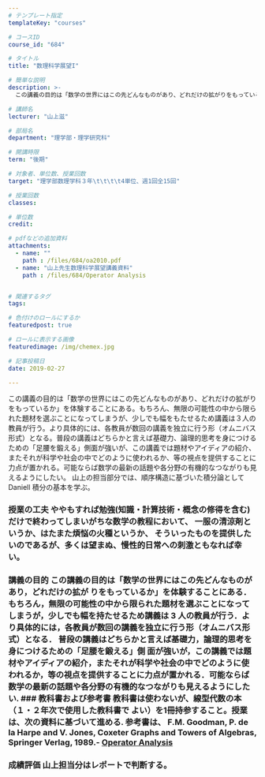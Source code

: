 ```yaml
---
# テンプレート指定
templateKey: "courses"

# コースID
course_id: "684"

# タイトル
title: "数理科学展望I"

# 簡単な説明
description: >-
  この講義の目的は「数学の世界にはこの先どんなものがあり、どれだけの拡がりをもっているか」を体験することにある。もちろん、無限の可能性の中から限られた題材を選ぶことになってしまうが、少しでも幅をもたせる...

# 講師名
lecturer: "山上滋"

# 部局名
department: "理学部・理学研究科"

# 開講時限
term: "後期"

# 対象者、単位数、授業回数
target: "理学部数理学科３年\t\t\t\t4単位、週1回全15回"

# 授業回数
classes: 

# 単位数
credit: 

# pdfなどの追加資料
attachments: 
  - name: "" 
    path : /files/684/oa2010.pdf
  - name: "山上先生数理科学展望講義資料" 
    path : /files/684/Operator Analysis


# 関連するタグ
tags:

# 色付けのロールにするか
featuredpost: true

# ロールに表示する画像
featuredimage: /img/chemex.jpg

# 記事投稿日
date: 2019-02-27

---
```

この講義の目的は「数学の世界にはこの先どんなものがあり、どれだけの拡がりをもっているか」を体験することにある。もちろん、無限の可能性の中から限られた題材を選ぶことになってしまうが、少しでも幅をもたせるため講義は３人の教員が行う。より具体的には、各教員が数回の講義を独立に行う形（オムニバス形式）となる。普段の講義はどちらかと言えば基礎力、論理的思考を身につけるための「足腰を鍛える」側面が強いが、この講義では題材やアイディアの紹介、またそれが科学や社会の中でどのように使われるか、等の視点を提供することに力点が置かれる。可能ならば数学の最新の話題や各分野の有機的なつながりも見えるようにしたい。 山上の担当部分では、順序構造に基づいた積分論として Daniell 積分の基本を学ぶ。
### 授業の工夫 ややもすれば勉強(知識・計算技術・概念の修得を含む)だけで終わってしまいがちな数学の教程において、 一服の清涼剤というか、はたまた煩悩の火種というか、 そういったものを提供したいのであるが、多くは望まぬ、慢性的日常への刺激ともなれば幸い。

### 講義の目的 この講義の目的は「数学の世界にはこの先どんなものがあり，どれだけの拡が りをもっているか」を体験することにある．もちろん，無限の可能性の中から限られた題材を選ぶことになってしまうが，少しでも幅を持たせるため講義は 3 人の教員が行う．より具体的には，各教員が数回の講義を独立に行う形（オムニバス形式）となる． 普段の講義はどちらかと言えば基礎力，論理的思考を身につけるための「足腰を鍛える」側 面が強いが，この講義では題材やアイディアの紹介，またそれが科学や社会の中でどのように使われるか，等の視点を提供することに力点が置かれる．可能ならば数学の最新の話題や各分野の有機的なつながりも見えるようにしたい. ### 教科書および参考書 教科書は使わないが、線型代数の本（１・２年次で使用した教科書で よい）を1冊持参すること。授業は、次の資料に基づいて進める.  参考書は、 F.M. Goodman, P. de la Harpe and V. Jones, Coxeter Graphs and Towers of Algebras, Springer Verlag, 1989.- [Operator Analysis](/files/684/oa2010.pdf)




### 成績評価 山上担当分はレポートで判断する。

